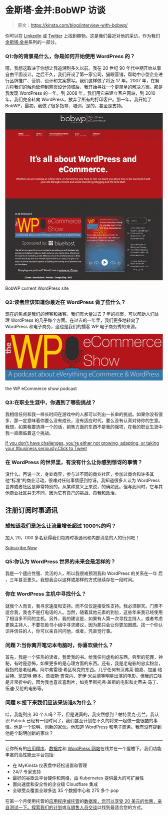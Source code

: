 # 金斯塔·金并:BobWP 访谈

> 原文：<https://kinsta.com/blog/interview-with-bobwp/>

你可以在 [LinkedIn](https://www.linkedin.com/in/bobwp/) 或 [Twitter](https://twitter.com/bobWP) 上找到鲍勃。这是我们最近对他的采访，作为我们[金斯塔·金并](https://kinsta.com/?post_type=post&s=kingpin)系列的一部分。

### Q1:你的背景是什么，你是如何开始使用 WordPress 的？

嗯，我想这取决于你想让我追溯到多久以前。我在 20 世纪 90 年代中期开始从事自由平面设计。之后不久，我们开设了第一家公司，猫眼营销，帮助中小型企业进行品牌推广、营销、设计和文案撰写。我们这样做了将近 17 年。2007 年，在努力将我们的触角延伸到网页设计领域后，我开始寻找一个更简单的解决方案。那是我发现 WordPress 的一年。到 2008 年，我们用它来建立客户网站，到 2010 年，我们完全转向 WordPress，放弃了所有的打印客户。那一年，我开始了 BobWP，最初，我做了很多指导、培训，是的，甚至是支持。

[![bobwp wordpress website](img/1789f280a6e50e0d35c97f5388dfe6c1.png)](https://bobwp.com/)

BobWP current WordPress site



### Q2:读者应该知道你最近在 WordPress 做了些什么？

现在的焦点是我们的博客和播客。我们有大量过去 7 年的档案，可以帮助人们处理 WordPress 的几乎每个方面。在过去的一年里，我们更多地转向了 WordPress 和电子商务，这也是我们的播客 WP 电子商务秀的来源。

![the wp ecommerce show podcast](img/c2ac57a01ea3e94dde0fbca4c83f8378.png)

the WP eCommerce show podcast



### Q3:在职业生涯中，你遇到了哪些挑战？

我相信任何和我一样长时间在游戏中的人都可以列出一长串的挑战。如果你没有很多，那一定意味着你要么没有成长，没有适应时代，要么没有认真对待你的生意。我想，如果我要选择一个的话，销售方面的东西不是我的强项，在我的职业生涯中我一直面临着这个挑战。

[If you don't have challenges, you're either not growing, adapting, or taking your #business seriously.Click to Tweet](https://twitter.com/intent/tweet?url=https%3A%2F%2Fkinsta.com%2Fblog%2Finterview-with-bobwp%2F&via=kinsta&text=If+you+don%27t+have+challenges%2C+you%27re+either+not+growing%2C+adapting%2C+or+taking+your+%23business+seriously.)

### 在 WordPress 的世界里，有没有什么让你感到惊讶的事情？

没什么。再说一次，身处商界，参与过不同的商业社区，参加过商会和许多其他“标准”的商业活动，很难对任何事情感到惊讶。我知道很多人认为 WordPress 世界或者社区是非常特别的。从某种意义上来说，的确如此。但与此同时，它与其他商业社区并无不同，因为它有自己的挑战、自我和政治。

## 注册订阅时事通讯



### 想知道我们是怎么让流量增长超过 1000%的吗？

加入 20，000 多名获得我们每周时事通讯和内部消息的人的行列吧！

[Subscribe Now](#newsletter)

### Q5:你认为 WordPress 世界的未来会是怎样的？

我是一个适应性强、灵活的人，所以我很难预测我和 WordPress 的关系在一年 后 ，三年甚至更久。我想我会以这样或那样的方式继续存在一段时间。

### 你在 WordPress 主机中寻找什么？

就我个人而言，我寻求速度和支持。而不仅仅是接受性支持。我必须聊天。门票不适合我，我也不是打电话的人。当然，随着其他元素的到位，这些年来我已经使用了相当多不同的主机。另外，我的建议是，如果有人第一次寻找主持人，或者考虑更换主持人，不要在脸书小组中寻求建议，因为那只会让你更加困惑。找一个你认识并信任的人，你可以亲自问问他，或者，凭直觉行事。

### 问题 7:当你离开笔记本电脑时，你喜欢做什么？

首先，我是一个狂热的读者。我爱我的书。给我任何虚构的东西，典型的犯罪，神秘，有时是恐怖，如果更多的是心理方面的东西。还有，我是老电影的忠实粉丝，我指的是老经典。阿尔弗雷德·希区柯克的东西。几乎任何有汉弗莱·鲍嘉、加里·格兰特、凯瑟琳·赫本、詹姆斯·贾克内、罗伊·米兰德等明星出演的电影。但我的口味是非常折中的，因为我也喜欢喜剧片，如克里斯托弗·盖斯的电影和史蒂夫·马丁、伍迪·艾伦的电影等。

### 问题 8:接下来我们应该采访谁&为什么？

哇，我能列出 30 个人吗？不，但是说真的，我突然想到？帕特里克·劳兰。我认识 Patrick 已经有一段时间了，我们甚至计划在不久的将来一起做一些很酷的事情。他是一个聪明、创新的家伙。他知道 WordPress 和电子商务。我有没有提到他是个聪明创新的家伙？

* * *

让你所有的[应用程序](https://kinsta.com/application-hosting/)、[数据库](https://kinsta.com/database-hosting/)和 [WordPress 网站](https://kinsta.com/wordpress-hosting/)在线并在一个屋檐下。我们功能丰富的高性能云平台包括:

*   在 MyKinsta 仪表盘中轻松设置和管理
*   24/7 专家支持
*   最好的谷歌云平台硬件和网络，由 Kubernetes 提供最大的可扩展性
*   面向速度和安全性的企业级 Cloudflare 集成
*   全球受众覆盖全球多达 35 个数据中心和 275 多个 pop

在第一个月使用托管的[应用程序或托管](https://kinsta.com/application-hosting/)的[数据库，您可以享受 20 美元的优惠，亲自测试一下。探索我们的](https://kinsta.com/database-hosting/)[计划](https://kinsta.com/plans/)或[与销售人员交谈](https://kinsta.com/contact-us/)以找到最适合您的方式。